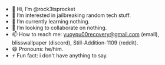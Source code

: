 - 👋 Hi, I’m @rock3tsprocket
- 👀 I’m interested in jailbreaking random tech stuff.
- 🌱 I’m currently learning nothing.
- 💞️ I’m looking to collaborate on nothing.
- 📫 How to reach me: yuoypu00recovery@gmail.com (email), blisswallpaper (discord), Still-Addition-1109 (reddit).
- 😄 Pronouns: he/him.
- ⚡ Fun fact: i don't have anything to say.

<!---
rock3tsprocket/rock3tsprocket is a ✨ special ✨ repository because its `README.md` (this file) appears on your GitHub profile.
You can click the Preview link to take a look at your changes.
--->
